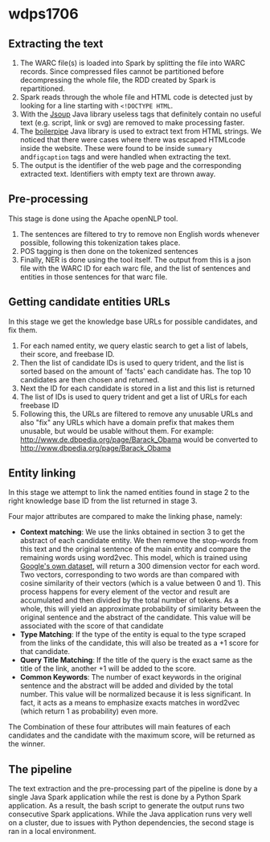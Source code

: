 # wdps1706

## Extracting the text
1) The WARC file(s) is loaded into Spark by splitting the file into WARC
records. Since compressed files cannot be partitioned before
decompressing the whole file, the RDD created by Spark is repartitioned.
2) Spark reads through the whole file and HTML code is detected just by
looking for a line starting with `<!DOCTYPE HTML`.
3) With the [Jsoup](https://github.com/jhy/jsoup) Java library useless
tags that definitely contain no useful text (e.g. script, link or svg)
are removed to make processing faster.
4) The [boilerpipe](https://github.com/robbypond/boilerpipe) Java
library is used to extract text from HTML strings. We noticed that
there were cases where there was escaped HTMLcode inside the website.
These were found to be inside `summary` and`figcaption` tags and were
handled when extracting the text.
5) The output is the identifier of the web page and the corresponding
extracted text. Identifiers with empty text are thrown away.

## Pre-processing
This stage is done using the Apache openNLP tool.

1) The sentences are filtered to try to remove non English words whenever possible, following this tokenization takes place.
2) POS tagging is then done on the tokenized sentences
3) Finally, NER is done using the tool itself. The output from this is a json file with the WARC ID for each warc file, and the list of sentences and entities in those sentences for that warc file.

## Getting candidate entities URLs
In this stage we get the knowledge base URLs for possible candidates, and fix them.

1) For each named entity, we query elastic search to get a list of labels, their score, and freebase ID.
2) Then the list of candidate IDs is used to query trident, and the list is sorted based on the amount of 'facts' each candidate has. The top 10 candidates are then chosen and returned.
3) Next the ID for each candidate is stored in a list and this list is returned
4) The list of IDs is used to query trident and get a list of URLs for each freebase ID
5) Following this, the URLs are filtered to remove any unusable URLs and also "fix" any URLs which have a domain prefix that makes them unusable, but would be usable without them. For example: http://www.de.dbpedia.org/page/Barack_Obama would be converted to http://www.dbpedia.org/page/Barack_Obama

## Entity linking
In this stage we attempt to link the named entities found in stage 2 to the right knowledge base ID from the list returned in stage 3.

Four major attributes are compared to make the linking phase, namely: 
  - **Context matching**: We use the links obtained in section 3 to get the abstract of each candidate entity. We then remove the stop-words from this text and the original sentence of the main entity and compare the remaining words using word2vec. This model, which is trained using [Google's own dataset](https://github.com/mmihaltz/word2vec-GoogleNews-vectors), will return a 300 dimension vector for each word. Two vectors, corresponding to two words are than compared with cosine similarity of their vectors (which is a value between 0 and 1). This process happens for every element of the vector and result are accumulated and then divided by the total number of tokens. As a whole, this will yield an approximate probability of similarity between the original sentence and the abstract of the candidate. This value will be associated with the score of that candidate
  - **Type Matching**: If the type of the entity is equal to the type scraped from the links of the candidate, this will also be treated as a +1 score for that candidate.
  - **Query Title Matching**: If the title of the query is the exact same as the title of the link, another +1 will be added to the score. 
  - **Common Keywords**: The number of exact keywords in the original sentence and the abstract will be added and divided by the total number. This value will be normalized because it is less significant. In fact, it acts as a means to emphasize exacts matches in word2vec (which return 1 as probability) even more. 
  
The Combination of these four attributes will main features of each candidates and the candidate with the maximum score, will be returned as the winner.

## The pipeline
The text extraction and the pre-processing part of the pipeline is done
by a single Java Spark application while the rest is done by a Python
Spark application. As a result, the bash script to generate the output
runs two consecutive Spark applications. While the Java application runs
very well on a cluster, due to issues with Python dependencies, the
second stage is ran in a local environment.
